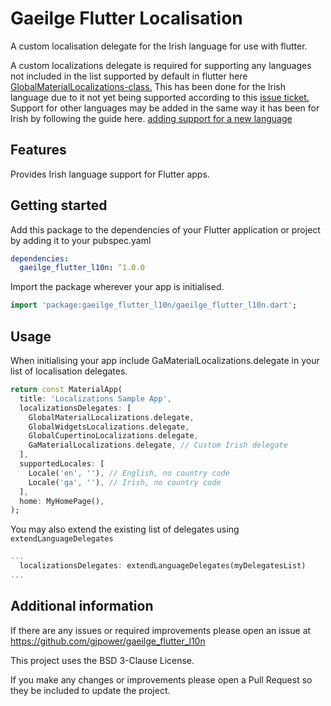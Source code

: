 # Gaeilge Flutter Localisation

A custom localisation delegate for the Irish language for use
with flutter.

A custom localizations delegate is required for supporting any
languages not included in the list supported by default in
flutter here
[GlobalMaterialLocalizations-class.](https://api.flutter.dev/flutter/flutter_localizations/GlobalMaterialLocalizations-class.html)
This has been done for the Irish language due to it not yet
being supported according to this
[issue ticket.](https://github.com/flutter/flutter/issues/68291)
Support for other languages may be added in the same way it has
been for Irish by following the guide here.
[adding support for a new language](https://docs.flutter.dev/development/accessibility-and-localization/internationalization#adding-support-for-a-new-language)

## Features

Provides Irish language support for Flutter apps.

## Getting started

Add this package to the dependencies of your Flutter application or project
by adding it to your pubspec.yaml

```yaml
dependencies:
  gaeilge_flutter_l10n: ^1.0.0
```

Import the package wherever your app is initialised.

```dart
import 'package:gaeilge_flutter_l10n/gaeilge_flutter_l10n.dart';
```

## Usage

When initialising your app include
GaMaterialLocalizations.delegate in your list of
localisation delegates.

```dart
return const MaterialApp(
  title: 'Localizations Sample App',
  localizationsDelegates: [
    GlobalMaterialLocalizations.delegate,
    GlobalWidgetsLocalizations.delegate,
    GlobalCupertinoLocalizations.delegate,
    GaMaterialLocalizations.delegate, // Custom Irish delegate
  ],
  supportedLocales: [
    Locale('en', ''), // English, no country code
    Locale('ga', ''), // Irish, no country code
  ],
  home: MyHomePage(),
);
```

You may also extend the existing list of delegates using
`extendLanguageDelegates`

```dart
...
  localizationsDelegates: extendLanguageDelegates(myDelegatesList)
...
```

## Additional information

If there are any issues or required improvements please open
an issue at https://github.com/gjpower/gaeilge_flutter_l10n

This project uses the BSD 3-Clause License.

If you make any changes or improvements please open a
Pull Request so they be included to update the project.
